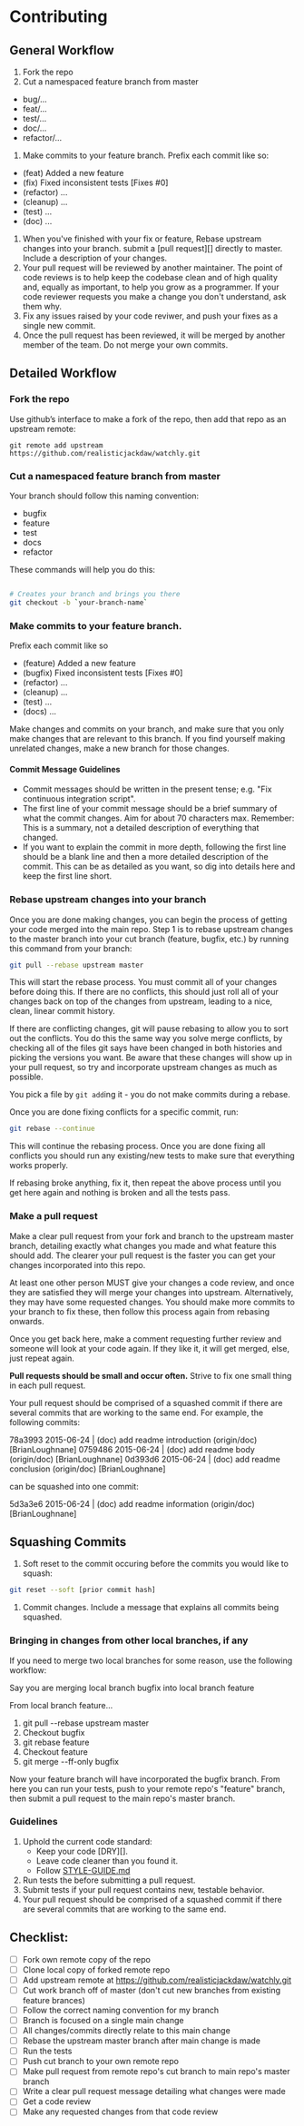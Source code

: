 # Contributing

## General Workflow

1. Fork the repo
1. Cut a namespaced feature branch from master
  - bug/...
  - feat/...
  - test/...
  - doc/...
  - refactor/...
1. Make commits to your feature branch. Prefix each commit like so:
  - (feat) Added a new feature
  - (fix) Fixed inconsistent tests [Fixes #0]
  - (refactor) ...
  - (cleanup) ...
  - (test) ...
  - (doc) ...
1. When you've finished with your fix or feature, Rebase upstream changes into your branch. submit a [pull request][]
   directly to master. Include a description of your changes.
1. Your pull request will be reviewed by another maintainer. The point of code
   reviews is to help keep the codebase clean and of high quality and, equally
   as important, to help you grow as a programmer. If your code reviewer
   requests you make a change you don't understand, ask them why.
1. Fix any issues raised by your code reviwer, and push your fixes as a single
   new commit.
1. Once the pull request has been reviewed, it will be merged by another member of the team. Do not merge your own commits.

## Detailed Workflow

### Fork the repo

Use github’s interface to make a fork of the repo, then add that repo as an upstream remote:

```
git remote add upstream https://github.com/realisticjackdaw/watchly.git
```

### Cut a namespaced feature branch from master

Your branch should follow this naming convention:
  - bugfix
  - feature
  - test
  - docs
  - refactor

These commands will help you do this:

``` bash

# Creates your branch and brings you there
git checkout -b `your-branch-name`
```

### Make commits to your feature branch. 

Prefix each commit like so
  - (feature) Added a new feature
  - (bugfix) Fixed inconsistent tests [Fixes #0]
  - (refactor) ...
  - (cleanup) ...
  - (test) ...
  - (docs) ...

Make changes and commits on your branch, and make sure that you
only make changes that are relevant to this branch. If you find
yourself making unrelated changes, make a new branch for those
changes.

#### Commit Message Guidelines

- Commit messages should be written in the present tense; e.g. "Fix continuous
  integration script".
- The first line of your commit message should be a brief summary of what the
  commit changes. Aim for about 70 characters max. Remember: This is a summary,
  not a detailed description of everything that changed.
- If you want to explain the commit in more depth, following the first line should
  be a blank line and then a more detailed description of the commit. This can be
  as detailed as you want, so dig into details here and keep the first line short.

### Rebase upstream changes into your branch

Once you are done making changes, you can begin the process of getting
your code merged into the main repo. Step 1 is to rebase upstream
changes to the master branch into your cut branch (feature, bugfix, etc.) by running this command
from your branch:

```bash
git pull --rebase upstream master
```

This will start the rebase process. You must commit all of your changes
before doing this. If there are no conflicts, this should just roll all
of your changes back on top of the changes from upstream, leading to a
nice, clean, linear commit history.

If there are conflicting changes, git will pause rebasing to allow you to sort
out the conflicts. You do this the same way you solve merge conflicts,
by checking all of the files git says have been changed in both histories
and picking the versions you want. Be aware that these changes will show
up in your pull request, so try and incorporate upstream changes as much
as possible.

You pick a file by `git add`ing it - you do not make commits during a
rebase.

Once you are done fixing conflicts for a specific commit, run:

```bash
git rebase --continue
```

This will continue the rebasing process. Once you are done fixing all
conflicts you should run any existing/new tests to make sure that everything works properly.

If rebasing broke anything, fix it, then repeat the above process until
you get here again and nothing is broken and all the tests pass.

### Make a pull request

Make a clear pull request from your fork and branch to the upstream master
branch, detailing exactly what changes you made and what feature this
should add. The clearer your pull request is the faster you can get
your changes incorporated into this repo.

At least one other person MUST give your changes a code review, and once
they are satisfied they will merge your changes into upstream. Alternatively,
they may have some requested changes. You should make more commits to your
branch to fix these, then follow this process again from rebasing onwards.

Once you get back here, make a comment requesting further review and
someone will look at your code again. If they like it, it will get merged,
else, just repeat again.

**Pull requests should be small and occur often.**  Strive to fix one small thing in each pull request.

Your pull request should be comprised of a squashed commit if there are several commits that are working to the same end.  For example, the following commits:

78a3993 2015-06-24 | (doc) add readme introduction (origin/doc) [BrianLoughnane]
0759486 2015-06-24 | (doc) add readme body (origin/doc) [BrianLoughnane]
0d393d6 2015-06-24 | (doc) add readme conclusion (origin/doc) [BrianLoughnane]

can be squashed into one commit:

5d3a3e6 2015-06-24 | (doc) add readme information (origin/doc) [BrianLoughnane]

## Squashing Commits

1. Soft reset to the commit occuring before the commits you would like to squash:
  ```bash
  git reset --soft [prior commit hash]
  ```
1. Commit changes.  Include a message that explains all commits being squashed.


### Bringing in changes from other local branches, if any

If you need to merge two local branches for some reason, use the following workflow:

Say you are merging local branch bugfix into local branch feature

From local branch feature... 
1. git pull --rebase upstream master
1. Checkout bugfix
1. git rebase feature
1. Checkout feature
1. git merge --ff-only bugfix 

Now your feature branch will have incorporated the bugfix branch.  From here you can run your tests, push 
to your remote repo's "feature" branch, then submit a pull request to the main repo's master branch.

### Guidelines

1. Uphold the current code standard:
    - Keep your code [DRY][].
    - Leave code cleaner than you found it.
    - Follow [STYLE-GUIDE.md](STYLE-GUIDE.md)
1. Run tests the before submitting a pull request.
1. Submit tests if your pull request contains new, testable behavior.
1. Your pull request should be comprised of a squashed commit if there are several commits that are working to the same end. 

## Checklist:

- [ ] Fork own remote copy of the repo
- [ ] Clone local copy of forked remote repo
- [ ] Add upstream remote at https://github.com/realisticjackdaw/watchly.git  
- [ ] Cut work branch off of master (don't cut new branches from existing feature brances)
- [ ] Follow the correct naming convention for my branch
- [ ] Branch is focused on a single main change
- [ ] All changes/commits directly relate to this main change
- [ ] Rebase the upstream master branch after main change is made
- [ ] Run the tests
- [ ] Push cut branch to your own remote repo
- [ ] Make pull request from remote repo's cut branch to main repo's master branch
- [ ] Write a clear pull request message detailing what changes were made
- [ ] Get a code review
- [ ] Make any requested changes from that code review

<!-- Links -->
[style guide]: https://github.com/hackreactor-labs/style-guide
[n-queens]: https://github.com/hackreactor-labs/n-queens
[Underbar]: https://github.com/hackreactor-labs/underbar
[curriculum workflow diagram]: http://i.imgur.com/p0e4tQK.png
[cons of merge]: https://f.cloud.github.com/assets/1577682/1458274/1391ac28-435e-11e3-88b6-69c85029c978.png
[Bookstrap]: https://github.com/hackreactor/bookstrap
[Taser]: https://github.com/hackreactor/bookstrap
[tools workflow diagram]: http://i.imgur.com/kzlrDj7.png
[Git Flow]: http://nvie.com/posts/a-successful-git-branching-model/
[GitHub Flow]: http://scottchacon.com/2011/08/31/github-flow.html
[Squash]: http://gitready.com/advanced/2009/02/10/squashing-commits-with-rebase.html
